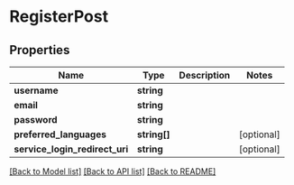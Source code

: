 # RegisterPost

## Properties
Name | Type | Description | Notes
------------ | ------------- | ------------- | -------------
**username** | **string** |  | 
**email** | **string** |  | 
**password** | **string** |  | 
**preferred_languages** | **string[]** |  | [optional] 
**service_login_redirect_uri** | **string** |  | [optional] 

[[Back to Model list]](../README.md#documentation-for-models) [[Back to API list]](../README.md#documentation-for-api-endpoints) [[Back to README]](../README.md)



